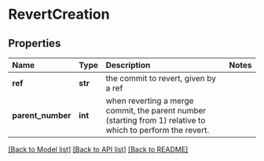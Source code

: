 # RevertCreation

## Properties

| Name | Type | Description | Notes |
| :--- | :--- | :--- | :--- |
| **ref** | **str** | the commit to revert, given by a ref |  |
| **parent\_number** | **int** | when reverting a merge commit, the parent number \(starting from 1\) relative to which to perform the revert. |  |

[\[Back to Model list\]](../#documentation-for-models) [\[Back to API list\]](../#documentation-for-api-endpoints) [\[Back to README\]](../)

